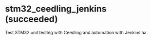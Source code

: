 # stm32_ceedling_jenkins (succeeded)
Test STM32 unit testing with Ceedling and automation with Jenkins 
aa